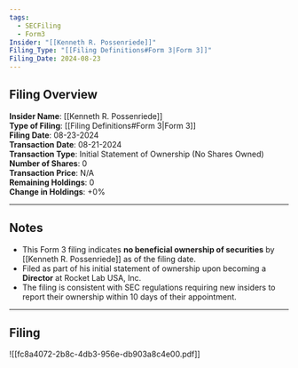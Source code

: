 ```yaml
---
tags:
  - SECFiling
  - Form3
Insider: "[[Kenneth R. Possenriede]]"
Filing_Type: "[[Filing Definitions#Form 3|Form 3]]"
Filing_Date: 2024-08-23  
---
```


## Filing Overview

**Insider Name**: [[Kenneth R. Possenriede]]  
**Type of Filing**: [[Filing Definitions#Form 3|Form 3]]  
**Filing Date**: 08-23-2024  
**Transaction Date**: 08-21-2024  
**Transaction Type**: Initial Statement of Ownership (No Shares Owned)  
**Number of Shares**: 0  
**Transaction Price**: N/A  
**Remaining Holdings**: 0  
**Change in Holdings**: +0%  

---

## Notes

- This Form 3 filing indicates **no beneficial ownership of securities** by [[Kenneth R. Possenriede]] as of the filing date.
- Filed as part of his initial statement of ownership upon becoming a **Director** at Rocket Lab USA, Inc.
- The filing is consistent with SEC regulations requiring new insiders to report their ownership within 10 days of their appointment.

---

## Filing

![[fc8a4072-2b8c-4db3-956e-db903a8c4e00.pdf]]
